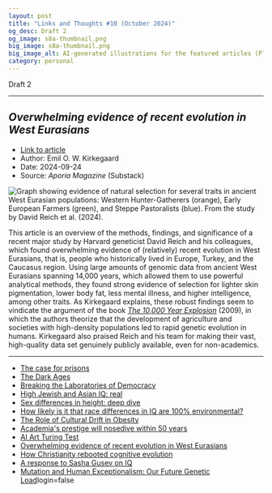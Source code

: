 ```yaml
---
layout: post
title: "Links and Thoughts #10 (October 2024)"
og_desc: Draft 2
og_image: s8a-thumbnail.png
big_image: s8a-thumbnail.png
big_image_alt: AI-generated illustrations for the featured articles (Playground v2.5).
category: personal
---
```


Draft 2

---

## _Overwhelming evidence of recent evolution in West Eurasians_

- [Link to article](https://www.aporiamagazine.com/p/overwhelming-evidence-of-recent-evolution)
- Author: Emil O. W. Kirkegaard
- Date: 2024-09-24
- Source: _Aporia Magazine_ (Substack)

<img class="w-100" src="https://substackcdn.com/image/fetch/f_auto,q_auto:good,fl_progressive:steep/https%3A%2F%2Fsubstack-post-media.s3.amazonaws.com%2Fpublic%2Fimages%2F8a916b4d-cb84-4787-a084-31c51789514d_1452x1086.png" alt="Graph showing evidence of natural selection for several traits in ancient West Eurasian populations: Western Hunter-Gatherers (orange), Early European Farmers (green), and Steppe Pastoralists (blue). From the study by David Reich et al. (2024)."/>

This article is an overview of the methods, findings, and significance of a recent major study by Harvard geneticist David Reich and his colleagues, which found overwhelming evidence of (relatively) recent evolution in West Eurasians, that is, people who historically lived in Europe, Turkey, and the Caucasus region. Using large amounts of genomic data from ancient West Eurasians spanning 14,000 years, which allowed them to use powerful analytical methods, they found strong evidence of selection for lighter skin pigmentation, lower body fat, less mental illness, and higher intelligence, among other traits. As Kirkegaard explains, these robust findings seem to vindicate the argument of the book [_The 10,000 Year Explosion_](https://a.co/d/6vWhwSk) (2009), in which the authors theorize that the development of agriculture and societies with high-density populations led to rapid genetic evolution in humans. Kirkegaard also praised Reich and his team for making their vast, high-quality data set genuinely publicly available, even for non-academics.

---

- [The case for prisons](https://inquisitivebird.xyz/p/the-case-for-prisons)
- [The Dark Ages](https://inquisitivebird.xyz/p/the-dark-ages)
- [Breaking the Laboratories of Democracy](https://arctotherium.substack.com/p/breaking-the-laboratories-of-democracy)
- [High Jewish and Asian IQ: real](https://www.sebjenseb.net/p/high-jewish-and-asian-iq-real)
- [Sex differences in height: deep dive](https://www.sebjenseb.net/p/sex-differences-in-height-deep-dive)
- [How likely is it that race differences in IQ are 100% environmental?](https://www.sebjenseb.net/p/how-likely-is-it-that-race-differences)
- [The Role of Cultural Drift in Obesity](https://www.sebjenseb.net/p/the-role-of-cultural-drift-in-obesity)
- [Academia's prestige will nosedive within 50 years](https://www.sebjenseb.net/p/academias-prestige-will-nosedive)
- [AI Art Turing Test](https://www.astralcodexten.com/p/ai-art-turing-test)
- [Overwhelming evidence of recent evolution in West Eurasians](https://www.aporiamagazine.com/p/overwhelming-evidence-of-recent-evolution)
- [How Christianity rebooted cognitive evolution](https://www.aporiamagazine.com/p/how-christianity-rebooted-cognitive)
- [A response to Sasha Gusev on IQ](https://www.aporiamagazine.com/p/a-response-to-sasha-gusev-on-iq)
- [Mutation and Human Exceptionalism: Our Future Genetic Load](https://academic.oup.com/genetics/article/202/3/869/5930150?)login=false
